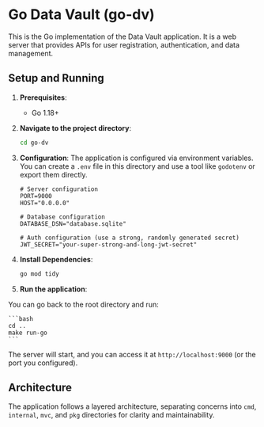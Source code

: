 # Go Data Vault (go-dv)

This is the Go implementation of the Data Vault application. It is a web server that provides APIs for user registration, authentication, and data management.

## Setup and Running

1.  **Prerequisites**:
    *   Go 1.18+

2.  **Navigate to the project directory**:
    ```bash
    cd go-dv
    ```

3.  **Configuration**:
    The application is configured via environment variables. You can create a `.env` file in this directory and use a tool like `godotenv` or export them directly.

    ```plaintext
    # Server configuration
    PORT=9000
    HOST="0.0.0.0"

    # Database configuration
    DATABASE_DSN="database.sqlite"

    # Auth configuration (use a strong, randomly generated secret)
    JWT_SECRET="your-super-strong-and-long-jwt-secret"
    ```

4.  **Install Dependencies**:
    ```bash
    go mod tidy
    ```

5.  **Run the application**:

You can go back to the root directory and run:

    ```bash
    cd ..
    make run-go
    ```

The server will start, and you can access it at `http://localhost:9000` (or the port you configured).

## Architecture

The application follows a layered architecture, separating concerns into `cmd`, `internal`, `mvc`, and `pkg` directories for clarity and maintainability.